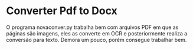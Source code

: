 # Converter Pdf to Docx

O programa novaconver.py trabalha bem com arquivos PDF em que as páginas são imagens, eles as converte em OCR e posteriormente realiza a conversão para texto.
Demora um pouco, porém consegue trabalhar bem.
